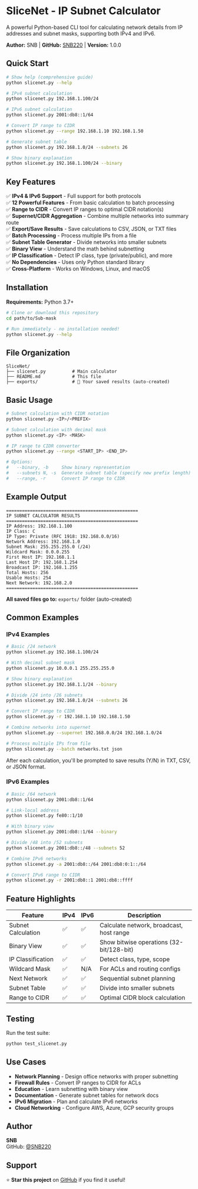 # SliceNet - IP Subnet Calculator

A powerful Python-based CLI tool for calculating network details from IP addresses and subnet masks, supporting both IPv4 and IPv6.

**Author:** SNB | **GitHub:** [SNB220](https://github.com/SNB220) | **Version:** 1.0.0

## Quick Start

```bash
# Show help (comprehensive guide)
python slicenet.py --help

# IPv4 subnet calculation
python slicenet.py 192.168.1.100/24

# IPv6 subnet calculation
python slicenet.py 2001:db8::1/64

# Convert IP range to CIDR
python slicenet.py --range 192.168.1.10 192.168.1.50

# Generate subnet table
python slicenet.py 192.168.1.0/24 --subnets 26

# Show binary explanation
python slicenet.py 192.168.1.100/24 --binary
```

## Key Features

✅ **IPv4 & IPv6 Support** - Full support for both protocols  
✅ **12 Powerful Features** - From basic calculation to batch processing  
✅ **Range to CIDR** - Convert IP ranges to optimal CIDR notation(s)  
✅ **Supernet/CIDR Aggregation** - Combine multiple networks into summary route  
✅ **Export/Save Results** - Save calculations to CSV, JSON, or TXT files  
✅ **Batch Processing** - Process multiple IPs from a file  
✅ **Subnet Table Generator** - Divide networks into smaller subnets  
✅ **Binary View** - Understand the math behind subnetting  
✅ **IP Classification** - Detect IP class, type (private/public), and more  
✅ **No Dependencies** - Uses only Python standard library  
✅ **Cross-Platform** - Works on Windows, Linux, and macOS  

## Installation

**Requirements:** Python 3.7+

```bash
# Clone or download this repository
cd path/to/Sub-mask

# Run immediately - no installation needed!
python slicenet.py --help
```

## File Organization

```
SliceNet/
├── slicenet.py          # Main calculator
├── README.md            # This file
├── exports/             # 💾 Your saved results (auto-created)

```


## Basic Usage

```bash
# Subnet calculation with CIDR notation
python slicenet.py <IP>/<PREFIX>

# Subnet calculation with decimal mask
python slicenet.py <IP> <MASK>

# IP range to CIDR converter
python slicenet.py --range <START_IP> <END_IP>

# Options:
#   --binary, -b     Show binary representation
#   --subnets N, -s  Generate subnet table (specify new prefix length)
#   --range, -r      Convert IP range to CIDR
```

## Example Output

```
==================================================
IP SUBNET CALCULATOR RESULTS
==================================================
IP Address: 192.168.1.100
IP Class: C
IP Type: Private (RFC 1918: 192.168.0.0/16)
Network Address: 192.168.1.0
Subnet Mask: 255.255.255.0 (/24)
Wildcard Mask: 0.0.0.255
First Host IP: 192.168.1.1
Last Host IP: 192.168.1.254
Broadcast IP: 192.168.1.255
Total Hosts: 256
Usable Hosts: 254
Next Network: 192.168.2.0
==================================================
```

**All saved files go to:** `exports/` folder (auto-created)

## Common Examples

### IPv4 Examples

```bash
# Basic /24 network
python slicenet.py 192.168.1.100/24

# With decimal subnet mask
python slicenet.py 10.0.0.1 255.255.255.0

# Show binary explanation
python slicenet.py 192.168.1.1/24 --binary

# Divide /24 into /26 subnets
python slicenet.py 192.168.1.0/24 --subnets 26

# Convert IP range to CIDR
python slicenet.py -r 192.168.1.10 192.168.1.50

# Combine networks into supernet
python slicenet.py --supernet 192.168.0.0/24 192.168.1.0/24

# Process multiple IPs from file
python slicenet.py --batch networks.txt json
```

After each calculation, you'll be prompted to save results (Y/N) in TXT, CSV, or JSON format.

### IPv6 Examples

```bash
# Basic /64 network
python slicenet.py 2001:db8::1/64

# Link-local address
python slicenet.py fe80::1/10

# With binary view
python slicenet.py 2001:db8::1/64 --binary

# Divide /48 into /52 subnets
python slicenet.py 2001:db8::/48 --subnets 52

# Combine IPv6 networks
python slicenet.py -a 2001:db8::/64 2001:db8:0:1::/64

# Convert IPv6 range to CIDR
python slicenet.py -r 2001:db8::1 2001:db8::ffff
```

## Feature Highlights

| Feature | IPv4 | IPv6 | Description |
|---------|------|------|-------------|
| Subnet Calculation | ✅ | ✅ | Calculate network, broadcast, host range |
| Binary View | ✅ | ✅ | Show bitwise operations (32-bit/128-bit) |
| IP Classification | ✅ | ✅ | Detect class, type, scope |
| Wildcard Mask | ✅ | N/A | For ACLs and routing configs |
| Next Network | ✅ | ✅ | Sequential subnet planning |
| Subnet Table | ✅ | ✅ | Divide into smaller subnets |
| Range to CIDR | ✅ | ✅ | Optimal CIDR block calculation |

## Testing

Run the test suite:

```bash
python test_slicenet.py
```

## Use Cases

- **Network Planning** - Design office networks with proper subnetting
- **Firewall Rules** - Convert IP ranges to CIDR for ACLs
- **Education** - Learn subnetting with binary view
- **Documentation** - Generate subnet tables for network docs
- **IPv6 Migration** - Plan and calculate IPv6 networks
- **Cloud Networking** - Configure AWS, Azure, GCP security groups

## Author

**SNB**  
GitHub: [@SNB220](https://github.com/SNB220)


## Support

⭐ **Star this project** on [GitHub](https://github.com/SNB220) if you find it useful!

